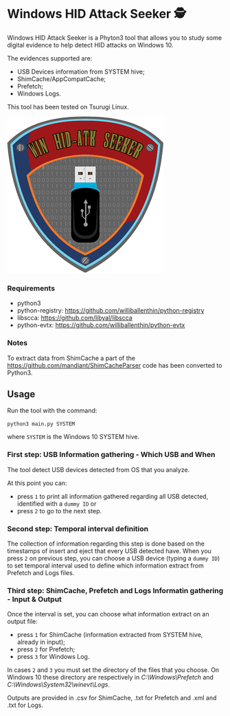 # Windows HID Attack Seeker :detective:

Windows HID Attack Seeker is a Phyton3 tool that allows you to study some digital evidence to help detect HID attacks on Windows 10.

The evidences supported are:
- USB Devices information from SYSTEM hive;
- ShimCache/AppCompatCache;
- Prefetch;
- Windows Logs.

This tool has been tested on Tsurugi Linux.


![alt text](https://github.com/ken-42/win-hid-atk-seeker/blob/master/images/logo.png)



### Requirements
- python3
- python-registry: https://github.com/williballenthin/python-registry
- libscca: https://github.com/libyal/libscca
- python-evtx: https://github.com/williballenthin/python-evtx

### Notes
To extract data from ShimCache a part of the https://github.com/mandiant/ShimCacheParser code has been converted to Python3.

## Usage
Run the tool with the command:
```
python3 main.py SYSTEM
```
where ```SYSTEM``` is the Windows 10 SYSTEM hive.

### First step: USB Information gathering - Which USB and When
The tool detect USB devices detected from OS that you analyze.

At this point you can:
- press ```1``` to print all information gathered regarding all USB detected, identified with a ```dummy ID``` or
- press ```2``` to go to the next step.


### Second step: Temporal interval definition
The collection of information regarding this step is done based on the timestamps of insert and eject that every USB detected have.
When you press ```2``` on previous step, you can choose a USB device (typing a ```dummy ID```) to set temporal interval used to define which information extract from Prefetch and Logs files.


### Third step: ShimCache, Prefetch and Logs Informatin gathering - Input & Output
Once the interval is set, you can choose what information extract on an output file:
- press ```1``` for ShimCache (information extracted from SYSTEM hive, already in input);
- press ```2``` for Prefetch;
- press ```3``` for Windows Log.

In cases ```2``` and ```3``` you must set the directory of the files that you choose.
On Windows 10 these directory are respectively in *C:\Windows\Prefetch* and *C:\Windows\System32\winevt\Logs*.

Outputs are provided in .csv for ShimCache, .txt for Prefetch and .xml and .txt for Logs.
